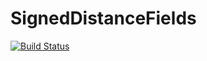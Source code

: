 # SignedDistanceFields

[![Build Status](https://travis-ci.org/yurivish/SignedDistanceFields.jl.svg?branch=master)](https://travis-ci.org/yurivish/SignedDistanceFields.jl)
